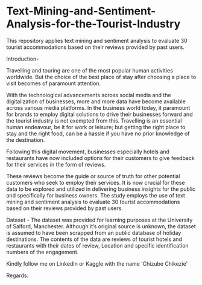 # Text-Mining-and-Sentiment-Analysis-for-the-Tourist-Industry
This repository applies text mining and sentiment analysis to evaluate 30 tourist accommodations based on their reviews provided by past users. 

Introduction-

Travelling and touring are one of the most popular human activities worldwide. But the choice of the best place of stay after choosing a place to visit becomes of paramount attention.

With the technological advancements across social media and the digitalization of businesses, more and more data have become available across various media platforms.
In the business world today, it paramount for brands to employ digital solutions to drive their businesses forward and the tourist industry is not exempted from this.
Travelling is an essential human endeavour, be it for work or leisure; but getting the right place to stay and the right food, can be a hassle if you have no prior knowledge of the destination.

Following this digital movement, businesses especially hotels and restaurants have now included options for their customers to give feedback for their services in the form of reviews. 

These reviews become the guide or source of truth for other potential customers who seek to employ their services.
It is now crucial for these data to be explored and utilized in delivering business insights for the public and specifically for business owners.
The study employs the use of text mining and sentiment analysis to evaluate 30 tourist accommodations based on their reviews provided by past users. 

Dataset -
The dataset was provided for learning purposes at the University of Salford, Manchester. Although it’s original source is unknown, the dataset is assumed to have been scrapped from an public database of holiday destinations. 
The contents of the data are reviews of tourist hotels and restaurants with their dates of review, Location and specific identification numbers of the engagement. 


Kindly follow me on LinkedIn or Kaggle with the name 'Chizube Chikezie'

Regards.